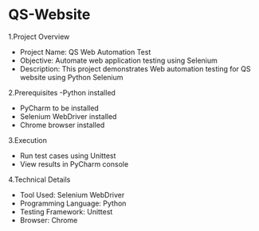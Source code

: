 # QS-Website
1.Project Overview
   - Project Name: QS Web Automation Test
   - Objective: Automate web application testing using Selenium
   - Description: This project demonstrates Web automation testing for QS website using Python Selenium

2.Prerequisites
   -Python installed 
   - PyCharm to be installed
   - Selenium WebDriver installed
   - Chrome browser installed

3.Execution
   - Run test cases using Unittest
   - View results in PyCharm console

4.Technical Details
   - Tool Used: Selenium WebDriver
   - Programming Language: Python
   - Testing Framework: Unittest
   - Browser: Chrome
